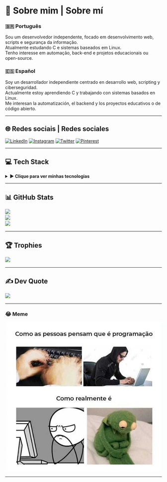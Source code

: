 # 💫 Sobre mim | Sobre mí

### 🇧🇷 Português  
Sou um desenvolvedor independente, focado em desenvolvimento web, scripts e segurança da informação.  
Atualmente estudando C e sistemas baseados em Linux.  
Tenho interesse em automação, back-end e projetos educacionais ou open-source.

### 🇪🇸 Español  
Soy un desarrollador independiente centrado en desarrollo web, scripting y ciberseguridad.  
Actualmente estoy aprendiendo C y trabajando con sistemas basados en Linux.  
Me interesan la automatización, el backend y los proyectos educativos o de código abierto.

---

## 🌐 Redes sociais | Redes sociales
[![LinkedIn](https://img.shields.io/badge/LinkedIn-%230077B5.svg?logo=linkedin&logoColor=white)](https://www.linkedin.com/in/acácio-mariano-silva-de-brito/) 
[![Instagram](https://img.shields.io/badge/Instagram-%23E4405F.svg?logo=Instagram&logoColor=white)](https://instagram.com/ashiratart) 
[![Twitter](https://img.shields.io/badge/Twitter-%231DA1F2.svg?logo=Twitter&logoColor=white)](https://twitter.com/ashiratart) 
[![Pinterest](https://img.shields.io/badge/Pinterest-%23E60023.svg?logo=Pinterest&logoColor=white)](https://pinterest.com/ashiratart)

---

## 💻 Tech Stack

<details>
<summary><b>▶️ Clique para ver minhas tecnologias</b></summary><br>

### 👨‍💻 Languages
![C](https://img.shields.io/badge/c-%2300599C.svg?style=for-the-badge&logo=c&logoColor=white)
![HTML](https://img.shields.io/badge/html5-%23E34F26.svg?style=for-the-badge&logo=html5&logoColor=white)
![CSS](https://img.shields.io/badge/css3-%231572B6.svg?style=for-the-badge&logo=css3&logoColor=white)
![JavaScript](https://img.shields.io/badge/javascript-%23323330.svg?style=for-the-badge&logo=javascript&logoColor=%23F7DF1E)
![PHP](https://img.shields.io/badge/php-%23777BB4.svg?style=for-the-badge&logo=php&logoColor=white)
![Lua](https://img.shields.io/badge/lua-%232C2D72.svg?style=for-the-badge&logo=lua&logoColor=white)
![Python](https://img.shields.io/badge/python-3670A0?style=for-the-badge&logo=python&logoColor=ffdd54)

### 🧰 Tools & Frameworks
![Flask](https://img.shields.io/badge/flask-%23000.svg?style=for-the-badge&logo=flask&logoColor=white)
![NodeJS](https://img.shields.io/badge/node.js-6DA55F?style=for-the-badge&logo=node.js&logoColor=white)
![Unity](https://img.shields.io/badge/Unity-%2320232a.svg?style=for-the-badge&logo=unity&logoColor=white)
![MySQL](https://img.shields.io/badge/mysql-%2300f.svg?style=for-the-badge&logo=mysql&logoColor=white)

### 🖥️ OS & Infra
![Linux](https://img.shields.io/badge/Linux-FCC624?style=for-the-badge&logo=linux&logoColor=black)
![Arduino](https://img.shields.io/badge/-Arduino-00979D?style=for-the-badge&logo=Arduino&logoColor=white)
![AWS](https://img.shields.io/badge/AWS-%23FF9900.svg?style=for-the-badge&logo=amazon-aws&logoColor=white)
![Azure](https://img.shields.io/badge/azure-%230072C6.svg?style=for-the-badge&logo=azure-devops&logoColor=white)

### 🎨 Design & Edição
![Photoshop](https://img.shields.io/badge/adobephotoshop-%2331A8FF.svg?style=for-the-badge&logo=adobephotoshop&logoColor=white)
![Illustrator](https://img.shields.io/badge/adobeillustrator-%23FF9A00.svg?style=for-the-badge&logo=adobeillustrator&logoColor=white)
![Premiere](https://img.shields.io/badge/Adobe%20Premiere%20Pro-9999FF.svg?style=for-the-badge&logo=Adobe%20Premiere%20Pro&logoColor=white)
![GIMP](https://img.shields.io/badge/Gimp-657D8B?style=for-the-badge&logo=gimp&logoColor=FFFFFF)
![Krita](https://img.shields.io/badge/Krita-203759?style=for-the-badge&logo=krita&logoColor=EEF37B)

</details>

---

## 📊 GitHub Stats

![](https://github-readme-stats.vercel.app/api?username=ashiratart&theme=highcontrast&hide_border=false&count_private=true)  
![](https://github-readme-streak-stats.herokuapp.com/?user=ashiratart&theme=highcontrast&hide_border=false)  
![](https://github-readme-stats.vercel.app/api/top-langs/?username=ashiratart&theme=highcontrast&hide_border=false&layout=compact)

---

## 🏆 Trophies

![](https://github-profile-trophy.vercel.app/?username=ashiratart&theme=tokyonight&no-frame=false&no-bg=true&margin-w=4)

---

## ✍️ Dev Quote

![](https://quotes-github-readme.vercel.app/api?type=horizontal&theme=dark)

---

### 😂 Meme
![Minha Imagem](5eacd767b944a.jpeg)

---
